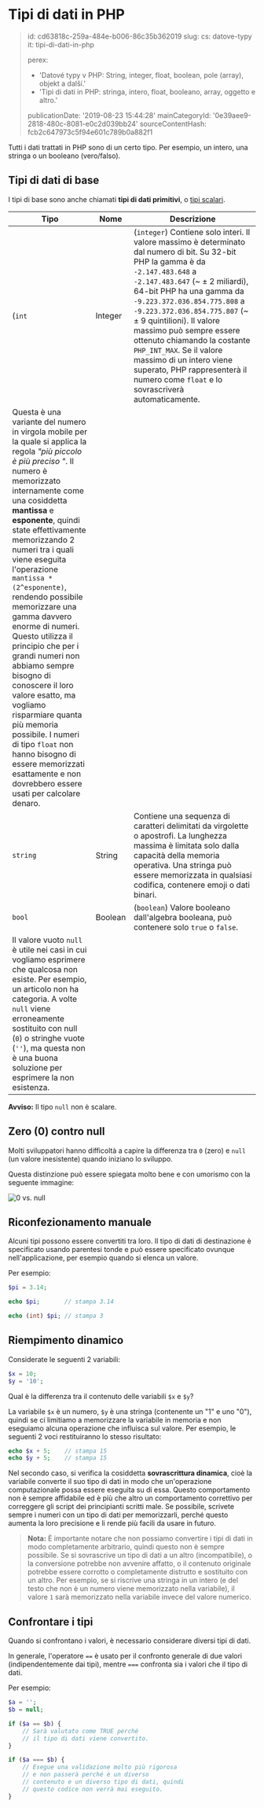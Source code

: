 Tipi di dati in PHP
===================

> id: cd63818c-259a-484e-b006-86c35b362019
> slug:
> 	cs: datove-typy
> 	it: tipi-di-dati-in-php
> 
> perex:
> 	- 'Datové typy v PHP: String, integer, float, boolean, pole (array), objekt a další.'
> 	- 'Tipi di dati in PHP: stringa, intero, float, booleano, array, oggetto e altro.'
> 
> publicationDate: '2019-08-23 15:44:28'
> mainCategoryId: '0e39aee9-2818-480c-8081-e0c2d039bb24'
> sourceContentHash: fcb2c647973c5f94e601c789b0a882f1

Tutti i dati trattati in PHP sono di un certo tipo. Per esempio, un intero, una stringa o un booleano (vero/falso).

Tipi di dati di base
--------------------

I tipi di base sono anche chiamati **tipi di dati primitivi**, o <a href="/funzione-è-scalare">tipi scalari</a>.

| Tipo | Nome | Descrizione |
|---------|-----------------|-------|
| (`int` | Integer | (`integer`) Contiene solo interi. Il valore massimo è determinato dal numero di bit. Su 32-bit PHP la gamma è da `-2.147.483.648` a `-2.147.483.647` (~ ± 2 miliardi), 64-bit PHP ha una gamma da `-9.223.372.036.854.775.808` a `-9.223.372.036.854.775.807` (~ ± 9 quintilioni). Il valore massimo può sempre essere ottenuto chiamando la costante `PHP_INT_MAX`. Se il valore massimo di un intero viene superato, PHP rappresenterà il numero come `float` e lo sovrascriverà automaticamente.
| Questa è una variante del numero in virgola mobile per la quale si applica la regola *"più piccolo è più preciso "*. Il numero è memorizzato internamente come una cosiddetta **mantissa** e **esponente**, quindi state effettivamente memorizzando 2 numeri tra i quali viene eseguita l'operazione `mantissa * (2^esponente)`, rendendo possibile memorizzare una gamma davvero enorme di numeri. Questo utilizza il principio che per i grandi numeri non abbiamo sempre bisogno di conoscere il loro valore esatto, ma vogliamo risparmiare quanta più memoria possibile. I numeri di tipo `float` non hanno bisogno di essere memorizzati esattamente e non dovrebbero essere usati per calcolare denaro.
| `string` | String | Contiene una sequenza di caratteri delimitati da virgolette o apostrofi. La lunghezza massima è limitata solo dalla capacità della memoria operativa. Una stringa può essere memorizzata in qualsiasi codifica, contenere emoji o dati binari.
| `bool` | Boolean | (`boolean`) Valore booleano dall'algebra booleana, può contenere solo `true` o `false`.
| Il valore vuoto `null` è utile nei casi in cui vogliamo esprimere che qualcosa non esiste. Per esempio, un articolo non ha categoria. A volte `null` viene erroneamente sostituito con null (`0`) o stringhe vuote (`''`), ma questa non è una buona soluzione per esprimere la non esistenza.

**Avviso:** Il tipo `null` non è scalare.

Zero (0) contro null
----------------

Molti sviluppatori hanno difficoltà a capire la differenza tra `0` (zero) e `null` (un valore inesistente) quando iniziano lo sviluppo.

Questa distinzione può essere spiegata molto bene e con umorismo con la seguente immagine:

<img src="{$baseUrl}/images/0-vs-null.jpg" alt="0 vs. null" class="w-100 mb-3">

Riconfezionamento manuale
--------------------

Alcuni tipi possono essere convertiti tra loro. Il tipo di dati di destinazione è specificato usando parentesi tonde e può essere specificato ovunque nell'applicazione, per esempio quando si elenca un valore.

Per esempio:

```php
$pi = 3.14;

echo $pi;       // stampa 3.14

echo (int) $pi; // stampa 3
```

Riempimento dinamico
---------------------

Considerate le seguenti 2 variabili:

```php
$x = 10;
$y = '10';
```

Qual è la differenza tra il contenuto delle variabili `$x` e `$y`?

La variabile `$x` è un numero, `$y` è una stringa (contenente un "1" e uno "0"), quindi se ci limitiamo a memorizzare la variabile in memoria e non eseguiamo alcuna operazione che influisca sul valore. Per esempio, le seguenti 2 voci restituiranno lo stesso risultato:

```php
echo $x + 5;	// stampa 15
echo $y + 5;	// stampa 15
```

Nel secondo caso, si verifica la cosiddetta **sovrascrittura dinamica**, cioè la variabile converte il suo tipo di dati in modo che un'operazione computazionale possa essere eseguita su di essa. Questo comportamento non è sempre affidabile ed è più che altro un comportamento correttivo per correggere gli script dei principianti scritti male. Se possibile, scrivete sempre i numeri con un tipo di dati per memorizzarli, perché questo aumenta la loro precisione e li rende più facili da usare in futuro.

> **Nota:** È importante notare che non possiamo convertire i tipi di dati in modo completamente arbitrario, quindi questo non è sempre possibile. Se si sovrascrive un tipo di dati a un altro (incompatibile), o la conversione potrebbe non avvenire affatto, o il contenuto originale potrebbe essere corrotto o completamente distrutto e sostituito con un altro. Per esempio, se si riscrive una stringa in un intero (e del testo che non è un numero viene memorizzato nella variabile), il valore `1` sarà memorizzato nella variabile invece del valore numerico.

Confrontare i tipi
----------------

Quando si confrontano i valori, è necessario considerare diversi tipi di dati.

In generale, l'operatore `==` è usato per il confronto generale di due valori (indipendentemente dai tipi), mentre `===` confronta sia i valori che il tipo di dati.

Per esempio:

```php
$a = '';
$b = null;

if ($a == $b) {
    // Sarà valutato come TRUE perché
    // il tipo di dati viene convertito.
}

if ($a === $b) {
    // Esegue una validazione molto più rigorosa
    // e non passerà perché è un diverso
    // contenuto e un diverso tipo di dati, quindi
    // questo codice non verrà mai eseguito.
}
```
